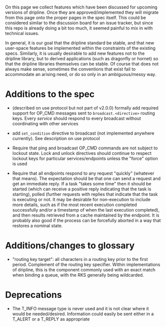 On this page we collect features which have been discussed for upcoming versions of dripline. Once they are approved/implemented they will migrate from this page onto the proper pages in the spec itself. This could be considered similar to the discussion board for an issue tracker, but since this repo is already doing a bit too much, it seemed painful to mix in with technical issues.

In general, it is our goal that the dripline standard be stable, and that new user-space features be implemented within the constraints of the existing specs. Similarly, it is usually desirable to add new features not to the dripline library, but to derived applications (such as dragonfly or hornet) so that the dripline libraries themselves can be stable. Of course that does not always make sense, sometimes the conventions that exist fail to accommodate an arising need, or do so only in an ambiguous/messy way.

# Additions to the spec

- (described on use protocol but not part of v2.0.0) formally add required support for OP_CMD messages sent to `broadcast.<directive>` routing keys. Every *service* should respond to every broadcast without coordinating with other services  
- add `set_condition` directive to broadcast (not implemented anywhere currently). See description on use protocol
- Require that ping and broadcast OP_CMD commands are not subject to lockout state. Lock and unlock directives should continue to respect lockout keys for particular services/endpoints unless the "force" option is used

- Require that all endpoints respond to any request "quickly" (whatever that means). The expectation should be that one can send a request and get an immediate reply. If a task "takes some time" then it should be started (which can receive a positive reply indicating that the task is starting), polled (further requests with replies that indicate that the task is executing or not. It may be desirable for non-execution to include more details, such as if the most recent execution completed successfully and/or a timestamp of when the last execution completed), and then results retrieved from a cache maintained by the endpoint. It is probably also good if the process can be forcefully aborted in a way that restores a nominal state.

# Additions/changes to glossary

- "routing key target": all characters in a routing key prior to the first period. Complement of the routing key specifier. Within implementations of dripline, this is the component commonly used with an exact match when binding a queue, with the RKS generally being wildcarded.

# Deprecations

- The T_INFO message type is never used and it is not clear where it would be needed/desired. Information could easily be sent either in a T_ALERT or a T_REPLY as appropriate